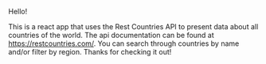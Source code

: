 Hello!

This is a react app that uses the Rest Countries API to present data about all countries of the world. The api documentation can be found at https://restcountries.com/. You can search through countries by name and/or filter by region. Thanks for checking it out!
